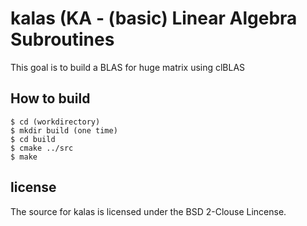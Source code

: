 kalas (KA - (basic) Linear Algebra Subroutines
=====

This goal is to build a BLAS for huge matrix using clBLAS

## How to build

```
$ cd (workdirectory)
$ mkdir build (one time)
$ cd build
$ cmake ../src
$ make
```

## license

The source for kalas is licensed under the BSD 2-Clouse Lincense.



